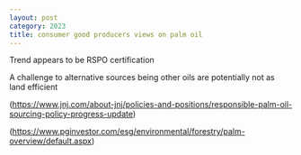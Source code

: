 ```yaml
---
layout: post
category: 2023
title: consumer good producers views on palm oil
---
```


Trend appears to be RSPO certification

A challenge to alternative sources being other oils are potentially not as land efficient






(https://www.jnj.com/about-jnj/policies-and-positions/responsible-palm-oil-sourcing-policy-progress-update)

(https://www.pginvestor.com/esg/environmental/forestry/palm-overview/default.aspx)
